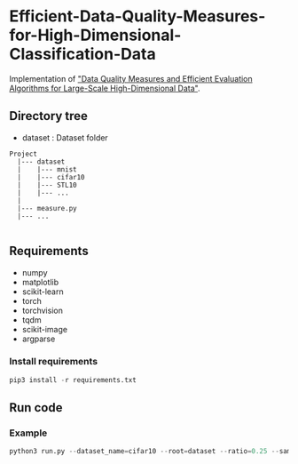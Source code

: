 # Efficient-Data-Quality-Measures-for-High-Dimensional-Classification-Data
Implementation of ["Data Quality Measures and Efficient Evaluation Algorithms for Large-Scale High-Dimensional Data"](https://www.mdpi.com/2076-3417/11/2/472/html).

## Directory tree
  - dataset : Dataset folder

```
Project
  |--- dataset
  |    |--- mnist
  |    |--- cifar10
  |    |--- STL10
  |    |--- ...
  |
  |--- measure.py
  |--- ...
  
```

## Requirements
- numpy
- matplotlib
- scikit-learn
- torch
- torchvision
- tqdm
- scikit-image
- argparse

### Install requirements
```python
pip3 install -r requirements.txt
```

## Run code
### Example
```python
python3 run.py --dataset_name=cifar10 --root=dataset --ratio=0.25 --sampling_count=100 --vec=10
```
